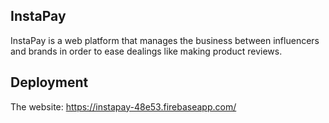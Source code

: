 ## InstaPay
InstaPay is a web platform that manages the business between influencers and brands in order to ease dealings like making product reviews.

## Deployment
The website:
https://instapay-48e53.firebaseapp.com/
